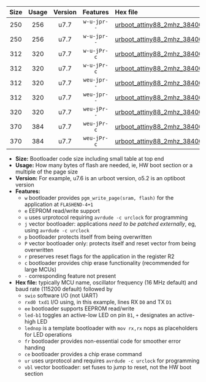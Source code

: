 |Size|Usage|Version|Features|Hex file|
|:-:|:-:|:-:|:-:|:--|
|250|256|u7.7|`w-u-jpr--`|[urboot_attiny88_2mhz_38400bps_swio_rxd7_txd6_led+d0_ur_vbl.hex](https://raw.githubusercontent.com/stefanrueger/urboot.hex/main/mcus/attiny88/fcpu_2mhz/38400_bps/urboot_attiny88_2mhz_38400bps_swio_rxd7_txd6_led+d0_ur_vbl.hex)|
|250|256|u7.7|`w-u-jpr--`|[urboot_attiny88_2mhz_38400bps_swio_rxd7_txd6_lednop_ur_vbl.hex](https://raw.githubusercontent.com/stefanrueger/urboot.hex/main/mcus/attiny88/fcpu_2mhz/38400_bps/urboot_attiny88_2mhz_38400bps_swio_rxd7_txd6_lednop_ur_vbl.hex)|
|312|320|u7.7|`w-u-jPr-c`|[urboot_attiny88_2mhz_38400bps_swio_rxd7_txd6_led+d0_fr_ce_ur_vbl.hex](https://raw.githubusercontent.com/stefanrueger/urboot.hex/main/mcus/attiny88/fcpu_2mhz/38400_bps/urboot_attiny88_2mhz_38400bps_swio_rxd7_txd6_led+d0_fr_ce_ur_vbl.hex)|
|312|320|u7.7|`w-u-jPr-c`|[urboot_attiny88_2mhz_38400bps_swio_rxd7_txd6_lednop_fr_ce_ur_vbl.hex](https://raw.githubusercontent.com/stefanrueger/urboot.hex/main/mcus/attiny88/fcpu_2mhz/38400_bps/urboot_attiny88_2mhz_38400bps_swio_rxd7_txd6_lednop_fr_ce_ur_vbl.hex)|
|312|320|u7.7|`weu-jpr--`|[urboot_attiny88_2mhz_38400bps_swio_rxd7_txd6_ee_led+d0_ur_vbl.hex](https://raw.githubusercontent.com/stefanrueger/urboot.hex/main/mcus/attiny88/fcpu_2mhz/38400_bps/urboot_attiny88_2mhz_38400bps_swio_rxd7_txd6_ee_led+d0_ur_vbl.hex)|
|312|320|u7.7|`weu-jpr--`|[urboot_attiny88_2mhz_38400bps_swio_rxd7_txd6_ee_lednop_ur_vbl.hex](https://raw.githubusercontent.com/stefanrueger/urboot.hex/main/mcus/attiny88/fcpu_2mhz/38400_bps/urboot_attiny88_2mhz_38400bps_swio_rxd7_txd6_ee_lednop_ur_vbl.hex)|
|320|320|u7.7|`weu-jPr--`|[urboot_attiny88_2mhz_38400bps_swio_rxd7_txd6_ee_ur_vbl.hex](https://raw.githubusercontent.com/stefanrueger/urboot.hex/main/mcus/attiny88/fcpu_2mhz/38400_bps/urboot_attiny88_2mhz_38400bps_swio_rxd7_txd6_ee_ur_vbl.hex)|
|370|384|u7.7|`weu-jPr-c`|[urboot_attiny88_2mhz_38400bps_swio_rxd7_txd6_ee_led+d0_fr_ce_ur_vbl.hex](https://raw.githubusercontent.com/stefanrueger/urboot.hex/main/mcus/attiny88/fcpu_2mhz/38400_bps/urboot_attiny88_2mhz_38400bps_swio_rxd7_txd6_ee_led+d0_fr_ce_ur_vbl.hex)|
|370|384|u7.7|`weu-jPr-c`|[urboot_attiny88_2mhz_38400bps_swio_rxd7_txd6_ee_lednop_fr_ce_ur_vbl.hex](https://raw.githubusercontent.com/stefanrueger/urboot.hex/main/mcus/attiny88/fcpu_2mhz/38400_bps/urboot_attiny88_2mhz_38400bps_swio_rxd7_txd6_ee_lednop_fr_ce_ur_vbl.hex)|

- **Size:** Bootloader code size including small table at top end
- **Usage:** How many bytes of flash are needed, ie, HW boot section or a multiple of the page size
- **Version:** For example, u7.6 is an urboot version, o5.2 is an optiboot version
- **Features:**
  + `w` bootloader provides `pgm_write_page(sram, flash)` for the application at `FLASHEND-4+1`
  + `e` EEPROM read/write support
  + `u` uses urprotocol requiring `avrdude -c urclock` for programming
  + `j` vector bootloader: applications *need to be patched externally*, eg, using `avrdude -c urclock`
  + `p` bootloader protects itself from being overwritten
  + `P` vector bootloader only: protects itself and reset vector from being overwritten
  + `r` preserves reset flags for the application in the register R2
  + `c` bootloader provides chip erase functionality (recommended for large MCUs)
  + `-` corresponding feature not present
- **Hex file:** typically MCU name, oscillator frequency (16 MHz default) and baud rate (115200 default) followed by
  + `swio` software I/O (not UART)
  + `rxd0 txd1` I/O using, in this example, lines RX `D0` and TX `D1`
  + `ee` bootloader supports EEPROM read/write
  + `led-b1` toggles an active-low LED on pin `B1`, `+` designates an active-high LED
  + `lednop` is a template bootloader with `mov rx,rx` nops as placeholders for LED operations
  + `fr` bootloader provides non-essential code for smoother error handing
  + `ce` bootloader provides a chip erase command
  + `ur` uses urprotocol and requires `avrdude -c urclock` for programming
  + `vbl` vector bootloader: set fuses to jump to reset, not the HW boot section
